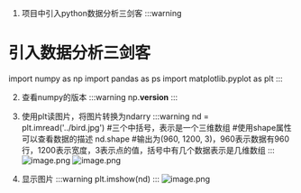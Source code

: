 1. 项目中引入python数据分析三剑客
:::warning
# 引入数据分析三剑客
import numpy as np
import pandas as ps
import matplotlib.pyplot as plt
:::

2. 查看numpy的版本
:::warning
np.__version__
:::

3. 使用plt读图片，将图片转换为ndarry
:::warning
nd = plt.imread('../bird.jpg')
#三个中括号，表示是一个三维数组
#使用shape属性可以查看数据的描述
nd.shape
#输出为(960, 1200, 3)，960表示数据有960行，1200表示宽度，3表示点的值，括号中有几个数据表示是几维数组
:::
![image.png](https://cdn.nlark.com/yuque/0/2023/png/33630553/1703938518018-bcc94cca-0143-4ced-aa5a-24cec94af29a.png#averageHue=%23fcfcfb&clientId=u0a86a7f8-8a72-4&from=paste&height=318&id=u91c3f354&originHeight=398&originWidth=1396&originalType=binary&ratio=1.25&rotation=0&showTitle=false&size=37622&status=done&style=none&taskId=u1e0fa989-e90c-44cf-831c-731ad7077b2&title=&width=1116.8)
![image.png](https://cdn.nlark.com/yuque/0/2023/png/33630553/1703939639663-84a35dc5-016f-4088-a7d1-2935beb3eb3e.png#clientId=ub16759fb-e7f8-4&from=paste&height=71&id=u6ac06e60&originHeight=89&originWidth=688&originalType=binary&ratio=1.25&rotation=0&showTitle=false&size=5908&status=done&style=none&taskId=uad2dcfd0-fca7-4791-8c0a-d6724c7000d&title=&width=550.4)

4. 显示图片
:::warning
plt.imshow(nd)
:::
![image.png](https://cdn.nlark.com/yuque/0/2023/png/33630553/1703940393076-bf883b5a-a2cc-4c6a-ae94-673a747bc4c1.png#clientId=ub16759fb-e7f8-4&from=paste&height=482&id=uaf190c33&originHeight=603&originWidth=1244&originalType=binary&ratio=1.25&rotation=0&showTitle=false&size=225264&status=done&style=none&taskId=u992eab62-7a4d-4b04-9e8b-51a142e29ef&title=&width=995.2)
